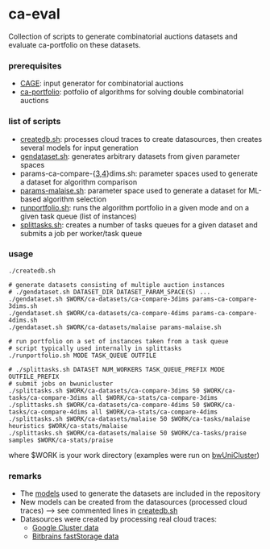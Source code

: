 # ca-eval
Collection of scripts to generate combinatorial auctions datasets and evaluate ca-portfolio on these datasets.

### prerequisites

* [CAGE](https://github.com/dianagudu/ca-ingen): input generator for combinatorial auctions
* [ca-portfolio](https://github.com/dianagudu/ca-portfolio): potfolio of algorithms for solving double combinatorial auctions 

### list of scripts

* [createdb.sh](createdb.sh): processes cloud traces to create datasources, then creates several models for input generation
* [gendataset.sh](gendataset.sh): generates arbitrary datasets from given parameter spaces
* params-ca-compare-{[3](params-ca-compare-3dims.sh),[4](params-ca-compare-4dims.sh)}dims.sh: parameter spaces used to generate a dataset for algorithm comparison
* [params-malaise.sh](params-malaise.sh): parameter space used to generate a dataset for ML-based algorithm selection
* [runportfolio.sh](runportfolio.sh): runs the algorithm portfolio in a given mode and on a given task queue (list of instances)
* [splittasks.sh](splittasks.sh): creates a number of tasks queues for a given dataset and submits a job per worker/task queue

### usage

    ./createdb.sh

    # generate datasets consisting of multiple auction instances
    # ./gendataset.sh DATASET_DIR DATASET_PARAM_SPACE(S) ...
    ./gendataset.sh $WORK/ca-datasets/ca-compare-3dims params-ca-compare-3dims.sh
    ./gendataset.sh $WORK/ca-datasets/ca-compare-4dims params-ca-compare-4dims.sh
    ./gendataset.sh $WORK/ca-datasets/malaise params-malaise.sh

    # run portfolio on a set of instances taken from a task queue
    # script typically used internally in splittasks
    ./runportfolio.sh MODE TASK_QUEUE OUTFILE

    # ./splittasks.sh DATASET NUM_WORKERS TASK_QUEUE_PREFIX MODE OUTFILE_PREFIX
    # submit jobs on bwunicluster
    ./splittasks.sh $WORK/ca-datasets/ca-compare-3dims 50 $WORK/ca-tasks/ca-compare-3dims all $WORK/ca-stats/ca-compare-3dims
    ./splittasks.sh $WORK/ca-datasets/ca-compare-4dims 50 $WORK/ca-tasks/ca-compare-4dims all $WORK/ca-stats/ca-compare-4dims
    ./splittasks.sh $WORK/ca-datasets/malaise 50 $WORK/ca-tasks/malaise heuristics $WORK/ca-stats/malaise
    ./splittasks.sh $WORK/ca-datasets/malaise 50 $WORK/ca-tasks/praise samples $WORK/ca-stats/praise

where $WORK is your work directory (examples were run on [bwUniCluster](https://www.scc.kit.edu/dienste/bwUniCluster.php))

### remarks

* The [models](models/) used to generate the datasets are included in the repository
* New models can be created from the datasources (processed cloud traces) --> see commented lines in [createdb.sh](createdb.sh)
* Datasources were created by processing real cloud traces:
    * [Google Cluster data](https://github.com/google/cluster-data)
    * [Bitbrains fastStorage data](http://gwa.ewi.tudelft.nl/datasets/gwa-t-12-bitbrains)
